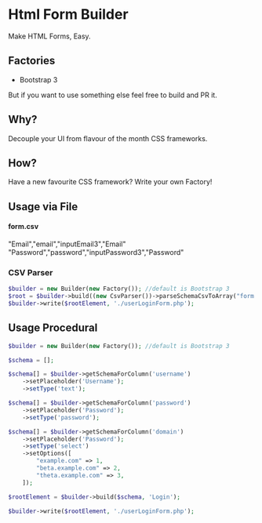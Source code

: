 # Html Form Builder

Make HTML Forms, Easy.

## Factories

 - Bootstrap 3
 
But if you want to use something else feel free to build and PR it.


## Why?

Decouple your UI from flavour of the month CSS frameworks.

## How?

Have a new favourite CSS framework?  Write your own Factory!

## Usage via File


#### form.csv
"Email","email","inputEmail3","Email"
"Password","password","inputPassword3","Password"

### CSV Parser
```php
$builder = new Builder(new Factory()); //default is Bootstrap 3
$root = $builder->build((new CsvParser())->parseSchemaCsvToArray("form.csv"), "Login");
$builder->write($rootElement, './userLoginForm.php');
```


## Usage Procedural

```php
$builder = new Builder(new Factory()); //default is Bootstrap 3

$schema = []; 

$schema[] = $builder->getSchemaForColumn('username')
    ->setPlaceholder('Username');
    ->setType('text');

$schema[] = $builder->getSchemaForColumn('password')
    ->setPlaceholder('Password');
    ->setType('password');

$schema[] = $builder->getSchemaForColumn('domain')
    ->setPlaceholder('Password');
    ->setType('select')
    ->setOptions([
        "example.com" => 1,
        "beta.example.com" => 2,
        "theta.example.com" => 3,
    ]);

$rootElement = $builder->build($schema, 'Login');

$builder->write($rootElement, './userLoginForm.php');
```